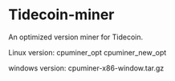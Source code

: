 # Tidecoin-miner
An optimized version miner for Tidecoin.

Linux version:
cpuminer_opt
cpuminer_new_opt


windows version:
cpuminer-x86-window.tar.gz
